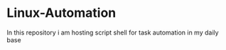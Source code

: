 # Linux-Automation
In this repository i am hosting script shell for task automation in my daily base
